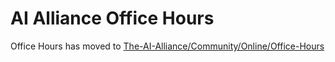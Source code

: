 # AI Alliance Office Hours

Office Hours has moved to [The-AI-Alliance/Community/Online/Office-Hours](https://github.com/The-AI-Alliance/community/blob/main/online/office-hours.md)
